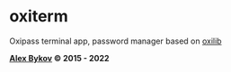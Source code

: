 # oxiterm

Oxipass terminal app, password manager based on [oxilib](https://github.com/oxipass/oxilib)

**[Alex Bykov](https://profile.codersrank.io/user/bykovme) © 2015 - 2022**

